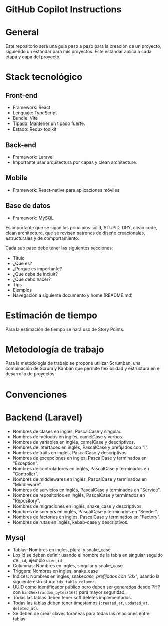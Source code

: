 # GitHub Copilot Instructions

# General

Este repositorio será una guía paso a paso para la creación de un proyecto, siguiendo un estándar para mis proyectos. Este estándar aplica a cada etapa y capa del proyecto.

# Stack tecnológico

## Front-end

- Framework: React
- Lenguaje: TypeScript
- Bundle: Vite
- Tipado: Mantener un tipado fuerte.
- Estado: Redux toolkit

## Back-end

- Framework: Laravel
- Importante usar arquitectura por capas y clean architecture.

## Mobile

- Framework: React-native para aplicaciones móviles.

## Base de datos

- Framework: MySQL

Es importante que se sigan los principios solid, STUPID, DRY, clean code, clean architecture, que se revisen patrones de diseño creacionales, estructurales y de comportamiento.

Cada sub paso debe tener las siguientes secciones:

- Título
- ¿Que es?
- ¿Porque es importante?
- ¿Que debe de incluir?
- ¿Que debo hacer?
- Tips
- Ejemplos
- Navegación a siguiente documento y home (README.md)

# Estimación de tiempo

Para la estimación de tiempo se hará uso de Story Points.

# Metodología de trabajo

Para la metodología de trabajo se propone utilizar Scrumban, una combinación de Scrum y Kanban que permite flexibilidad y estructura en el desarrollo de proyectos.

# Convenciones

# Backend (Laravel)

- Nombres de clases en inglés, PascalCase y singular.
- Nombres de métodos en inglés, camelCase y verbos.
- Nombres de variables en inglés, camelCase y descriptivos.
- Nombres de interfaces en inglés, PascalCase y prefijados con "I".
- Nombres de traits en inglés, PascalCase y descriptivos.
- Nombres de excepciones en inglés, PascalCase y terminados en "Exception".
- Nombres de controladores en inglés, PascalCase y terminados en "Controller".
- Nombres de middlewares en inglés, PascalCase y terminados en "Middleware".
- Nombres de servicios en inglés, PascalCase y terminados en "Service".
- Nombres de repositorios en inglés, PascalCase y terminados en "Repository".
- Nombres de migraciones en inglés, snake_case y descriptivos.
- Nombres de seeders en inglés, PascalCase y terminados en "Seeder".
- Nombres de factories en inglés, PascalCase y terminados en "Factory".
- Nombres de rutas en inglés, kebab-case y descriptivos.

## Mysql

- Tablas: Nombres en ingles, plural y snake_case
- Los id se deben definir usando el nombre de la tabla en singular seguido de `_id`, ejemplo `user_id`
- Columnas: Nombres en ingles, singular y snake_case
- Triggers: Nombres en ingles, snake_case
- Indices: Nombres en ingles, snake*case, prefijados con "idx*", usando la siguiente estructura: `idx_tabla_columna`.
- UUID como identificador público pero deben ser generados desde PHP con `bin2hex(random_bytes(16))` para mayor seguridad.
- Todas las tablas deben tener soft deletes implementados.
- Todas las tablas deben tener timestamps (`created_at`, `updated_at`, `deleted_at`).
- Se deben de crear claves foráneas para todas las relaciones entre tablas.
